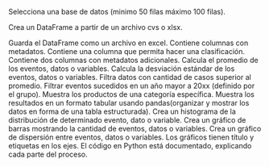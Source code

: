 Selecciona una base de datos (minimo 50 filas máximo 100 filas).

Crea un DataFrame a partir de un archivo cvs o xlsx.

Guarda el DataFrame como un archivo en excel.
Contiene columnas con metadatos.
Contiene una columna que permita hacer una clasificación.
Contiene dos columnas con metadatos adicionales.
Calcula el promedio de los eventos, datos o variables.
Calcula la desviación estándar de los eventos, datos o variables.
Filtra datos con cantidad de casos superior al promedio.
Filtrar eventos sucedidos en un año mayor a 20xx
(definido por el grupo).
Muestra los productos de una categoría específica.
Muestra los resultados en un formato tabular usando pandas(organizar y mostrar los datos en forma de una tabla estructurada).
Crea un histograma de la distribución de determinado evento, dato o variable.
Crea un gráfico de barras mostrando la cantidad de eventos, datos o variables.
Crea un gráfico de dispersión entre eventos, datos o variables.
Los gráficos tienen título y etiquetas en los ejes.
El código en Python está documentado, explicando cada parte del proceso.

